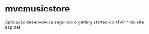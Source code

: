 mvcmusicstore
=============

Aplicação desenvolvida seguindo o getting started do MVC 4 do site asp.net
